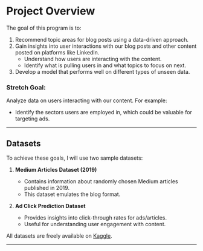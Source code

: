 # Project Overview

The goal of this program is to:

1. Recommend topic areas for blog posts using a data-driven approach.
2. Gain insights into user interactions with our blog posts and other content posted on platforms like LinkedIn.
   - Understand how users are interacting with the content.
   - Identify what is pulling users in and what topics to focus on next.
3. Develop a model that performs well on different types of unseen data.

### Stretch Goal:
Analyze data on users interacting with our content. For example:
- Identify the sectors users are employed in, which could be valuable for targeting ads.

---

## Datasets

To achieve these goals, I will use two sample datasets:

1. **Medium Articles Dataset (2019)**  
   - Contains information about randomly chosen Medium articles published in 2019.  
   - This dataset emulates the blog format.

2. **Ad Click Prediction Dataset**  
   - Provides insights into click-through rates for ads/articles.  
   - Useful for understanding user engagement with content.

All datasets are freely available on [Kaggle](https://www.kaggle.com).

---